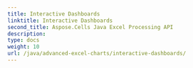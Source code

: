 ```yaml
---
title: Interactive Dashboards
linktitle: Interactive Dashboards
second_title: Aspose.Cells Java Excel Processing API
description: 
type: docs
weight: 10
url: /java/advanced-excel-charts/interactive-dashboards/
---
```

